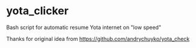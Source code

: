 # yota_clicker
Bash script for automatic resume Yota internet on "low speed"

Thanks for original idea from https://github.com/andrychuyko/yota_check
